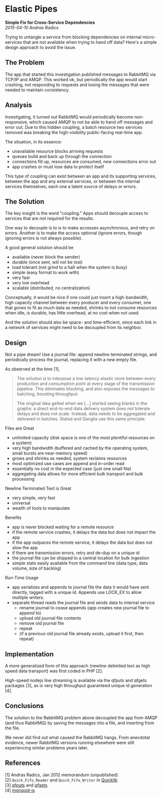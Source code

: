 Elastic Pipes
=============
**Simple Fix for Cross-Service Dependencies**<br>
*2015-04-10 Andras Radics*

Trying to untangle a service from blocking dependencies on internal
micro-services that are not available when trying to hand off data?  Here's a
simple design approach to avoid the issue.


## The Problem

The app that started this investigation published messages to RabbitMQ via
TCP/IP and AMQP.  This worked ok, but periodically the app would start
crashing, not responding to requests and losing the messages that were needed
to maintain consistency.


## Analysis

Investigating, it turned out RabbitMQ would periodically become non-responsive,
which caused AMQP to not be able to hand off messages and error out.  Due to
this hidden coupling, a batch resource two services removed was breaking the
high-visibility public-facing real-time app.

The situation, in its essence:

- unavailable resource blocks arriving requests
- queues build and back up through the connection
- connections fill up, resources are consumed, new connections error out
- app crashes or must lose data to protect itself

This type of coupling can exist between an app and its supporting services,
between the app and any external services, or between the internal services
themselves, each one a latent source of delays or errors.


## The Solution

The key insight is the word "coupling."  Apps should decouple access to
services that are not required for the results.

One way to decouple is to is to make accesses asynchronous, and retry on
errors.  Another is to make the access optional (ignore errors, though
ignoring errors is not always possible).

A good general solution should be

- available (never block the sender)
- durable (once sent, will not be lost)
- load tolerant (not grind to a halt when the system is busy)
- simple (easy format to work with)
- very fast
- very low overhead
- scalable (distributed, no centralization)

Conceptually, it would be nice if one could just insert a high-bandwidth, high
capacity channel between every producer and every consumer, one that grows to
fit as much data as needed, shrinks to not consume resources when idle, is
durable, has little overhead, at no cost when not used.

And the solution should also be space- and time-efficient, since each link in
a network of services might need to be decoupled from its neighbor.

## Design

Not a pipe dream!  Use a journal file:  append newline terminated strings, and
periodically process the journal, replacing it with a new empty file.

As observed at the time [1],

> The solution is to interpose a low-latency elastic store between every
> production and consumption point at every stage of the transmission pipeline.
> This eliminates blocking, and also exposes the messages to batching, boosting
> throughput.
>
> The original idea gelled when we [...] started seeing blanks in the graphs:  a
> direct end-to-end data delivery system does not tolerate delays and does not
> scale.  Instead, data needs to be aggregated and delivered in batches.  Statsd
> and Ganglia use this same principle.

Files are Great

- unlimited capacity (disk space is one of the most plentiful resources on a
  system)
- very high bandwidth (buffered and cached by the operating system, small
  bursts are near-memory speed)
- grows and shrinks as needed, system reclaims resources
- most optimized use cases are append and in-order read
- essentially no cost in the expected case (just one small file)
- aggregating data allows for more efficient bulk transport and bulk processing

Newline Terminated Text is Great

- very simple, very fast
- universal
- wealth of tools to manipulate

Benefits

- app is never blocked waiting for a remote resource
- if the remote service crashes, it delays the data but does not impact the app
- if the app outpaces the remote service, it delays the data but does not slow the app
- if there are transmission errors, retry and de-dup on a unique id
- the journal file can be shipped to a central location for bulk ingestion
- simple stats easily available from the command line (data type, data volume, size of backlog)

Run-Time Usage

- app serializes and appends to journal file the data it would have sent
  directly, tagged with a unique id.  Appends use LOCK_EX to allow multiple
  writers.
- separate thread reads the journal file and sends data to internal service
  - rename journal to cease appends (app creates new journal file to append to)
  - upload old journal file contents
  - remove old journal file
  - repeat
  - (if a previous old journal file already exists, upload it first, then repeat)


## Implementation

A more generalized form of this approach (newline delimited text as high speed
data transport) was first coded in PHP [2].

High-speed nodejs line streaming is available via the qfputs and qfgets
packages [3], as is very high throughput guaranteed unique id generation [4].


## Conclusions

The solution to the RabbitMQ problem above decoupled the app from AMQP (and
thus RabbitMQ) by saving the messages into a file, and inserting from the file.

We never did find out what caused the RabbitMQ hangs.  From anecdotal
evidence, newer RabbitMQ versions running elsewhere were still experiencing
similar problems years later.


## References

[1] Andras Radics, Jan 2012 memorandum (unpublished)<br>
[2] `Quick_Fifo_Reader` and `Quick_Fifo_Writer` in [Quicklib](https://github.com/andrasq/quicklib)<br>
[3] [qfputs](https://npmjs.org/package/qfputs) and [qfgets](https://npmjs.org/package/qfgets)<br>
[4] [mongoid-js](https://npmjs.org/package/mongoid-js)
